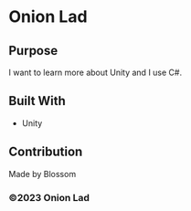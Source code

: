 # Onion Lad

## Purpose

I want to learn more about Unity and I use C#.

## Built With

- Unity

## Contribution

Made by Blossom

### ©️2023 Onion Lad
